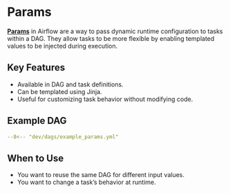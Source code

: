 # Params

[**Params**](https://airflow.apache.org/docs/apache-airflow/stable/core-concepts/params.html) in Airflow are a way to pass dynamic runtime configuration to tasks within a DAG. They allow tasks to be more flexible by enabling templated values to be injected during execution.

## Key Features

- Available in DAG and task definitions.
- Can be templated using Jinja.
- Useful for customizing task behavior without modifying code.

## Example DAG

```yaml
--8<-- "dev/dags/example_params.yml"
```

## When to Use

- You want to reuse the same DAG for different input values.
- You want to change a task’s behavior at runtime.

